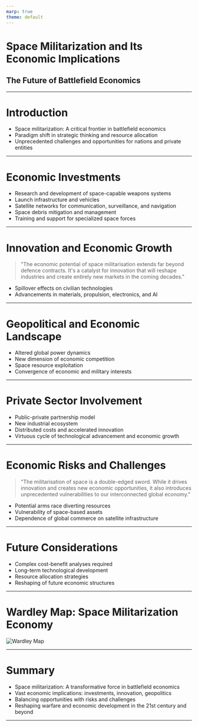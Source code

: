 ```yaml
---
marp: true
theme: default
---
```


# Space Militarization and Its Economic Implications
## The Future of Battlefield Economics

---

# Introduction

- Space militarization: A critical frontier in battlefield economics
- Paradigm shift in strategic thinking and resource allocation
- Unprecedented challenges and opportunities for nations and private entities

---

# Economic Investments

- Research and development of space-capable weapons systems
- Launch infrastructure and vehicles
- Satellite networks for communication, surveillance, and navigation
- Space debris mitigation and management
- Training and support for specialized space forces

---

# Innovation and Economic Growth

> "The economic potential of space militarisation extends far beyond defence contracts. It's a catalyst for innovation that will reshape industries and create entirely new markets in the coming decades."

- Spillover effects on civilian technologies
- Advancements in materials, propulsion, electronics, and AI

---

# Geopolitical and Economic Landscape

- Altered global power dynamics
- New dimension of economic competition
- Space resource exploitation
- Convergence of economic and military interests

---

# Private Sector Involvement

- Public-private partnership model
- New industrial ecosystem
- Distributed costs and accelerated innovation
- Virtuous cycle of technological advancement and economic growth

---

# Economic Risks and Challenges

> "The militarisation of space is a double-edged sword. While it drives innovation and creates new economic opportunities, it also introduces unprecedented vulnerabilities to our interconnected global economy."

- Potential arms race diverting resources
- Vulnerability of space-based assets
- Dependence of global commerce on satellite infrastructure

---

# Future Considerations

- Complex cost-benefit analyses required
- Long-term technological development
- Resource allocation strategies
- Reshaping of future economic structures

---

# Wardley Map: Space Militarization Economy

![Wardley Map](https://images.wardleymaps.ai/map_faffc39a-bf58-4ccf-be0b-eb7b2bb6f09c.png)

---

# Summary

- Space militarization: A transformative force in battlefield economics
- Vast economic implications: investments, innovation, geopolitics
- Balancing opportunities with risks and challenges
- Reshaping warfare and economic development in the 21st century and beyond

---